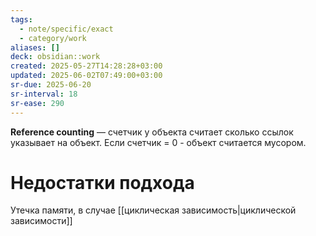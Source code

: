 ```yaml
---
tags:
  - note/specific/exact
  - category/work
aliases: []
deck: obsidian::work
created: 2025-05-27T14:28:28+03:00
updated: 2025-06-02T07:49:00+03:00
sr-due: 2025-06-20
sr-interval: 18
sr-ease: 290
---
```


**Reference counting**
—
счетчик у объекта считает сколько ссылок указывает на объект. Если счетчик = 0 - объект считается мусором.

# Недостатки подхода

Утечка памяти, в случае [[циклическая зависимость|циклической зависимости]]
